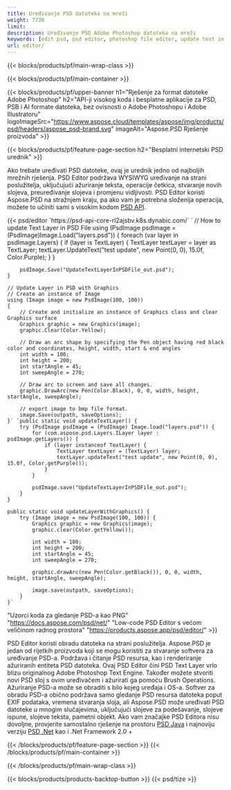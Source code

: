 ```yaml
---
title: Uređivanje PSD datoteka na mreži
weight: 7730
limit: 
description: Uređivanje PSD Adobe Photoshop datoteka na mreži
keywords: [edit psd, psd editor, photoshop file editor, update text in psd, update psd]
url: editor/
---
```


{{< blocks/products/pf/main-wrap-class >}}


{{< blocks/products/pf/main-container >}}

{{< blocks/products/pf/upper-banner h1="Rješenje za format datoteke Adobe Photoshop" h2="API-ji visokog koda i besplatne aplikacije za PSD, PSB i AI formate datoteka, bez ovisnosti o Adobe Photoshopu i Adobe Illustratoru" logoImageSrc="https://www.aspose.cloud/templates/aspose/img/products/psd/headers/aspose_psd-brand.svg" imageAlt="Aspose.PSD Rješenje proizvoda" >}}

{{< blocks/products/pf/feature-page-section h2="Besplatni internetski PSD urednik" >}}
<p>Ako trebate uređivati PSD datoteke, ovaj je urednik jedno od najboljih mrežnih rješenja. PSD Editor podržava WYSIWYG uređivanje na strani poslužitelja, uključujući ažuriranje teksta, operacije četkica, stvaranje novih slojeva, preuređivanje slojeva i promjenu vidljivosti. PSD Editor koristi Aspose.PSD na stražnjem kraju, pa ako vam je potrebna složenija operacija, možete to učiniti sami s visokim kodom <a href="/psd/{{< lang-code >}}">PSD API</a>.</p>
{{< psd/editor `https://psd-api-core-rl2ajsbv.k8s.dynabic.com/` 
`	// How to update Text Layer in PSD File
	using (PsdImage psdImage = (PsdImage)Image.Load("layers.psd"))
  	{
		foreach (var layer in psdImage.Layers)
		{
			if (layer is TextLayer)
			{
				TextLayer textLayer = layer as TextLayer;
				textLayer.UpdateText("test update", new Point(0, 0), 15.0f, Color.Purple);
			}
		}

		psdImage.Save("UpdateTextLayerInPSDFile_out.psd");
	}
	
	// Update Layer in PSD with Graphics
	// Create an instance of Image
	using (Image image = new PsdImage(100, 100))
	{
		// Create and initialize an instance of Graphics class and clear Graphics surface
		Graphics graphic = new Graphics(image);
		graphic.Clear(Color.Yellow);

		// Draw an arc shape by specifying the Pen object having red black color and coordinates, height, width, start & end angles                 
		int width = 100;
		int height = 200;
		int startAngle = 45;
		int sweepAngle = 270;

		// Draw arc to screen and save all changes.
		graphic.DrawArc(new Pen(Color.Black), 0, 0, width, height, startAngle, sweepAngle);

		// export image to bmp file format.
		image.Save(outpath, saveOptions);
	}` `public static void updateTextLayer() {
        try (PsdImage psdImage = (PsdImage) Image.load("layers.psd")) {
            for (com.aspose.psd.Layers.ILayer layer : psdImage.getLayers()) {
                if (layer instanceof TextLayer) {
                    TextLayer textLayer = (TextLayer) layer;
                    textLayer.updateText("test update", new Point(0, 0), 15.0f, Color.getPurple());
                }
            }

            psdImage.save("UpdateTextLayerInPSDFile_out.psd");
        }
    }

    public static void updateLayerWithGraphics() {
        try (Image image = new PsdImage(100, 100)) {
            Graphics graphic = new Graphics(image);
            graphic.clear(Color.getYellow());

            int width = 100;
            int height = 200;
            int startAngle = 45;
            int sweepAngle = 270;

            graphic.drawArc(new Pen(Color.getBlack()), 0, 0, width, height, startAngle, sweepAngle);

            image.save(outpath, saveOptions);
        }
    }` 
"Uzorci koda za gledanje PSD-a kao PNG"  "https://docs.aspose.com/psd/net/" 
"Low-code PSD Editor s većom veličinom radnog prostora" "https://products.aspose.app/psd/editor/" >}}
<p>PSD Editor koristi obradu datoteka na strani poslužitelja. Aspose.PSD je jedan od rijetkih proizvoda koji se mogu koristiti za stvaranje softvera za uređivanje PSD-a. Podržava i čitanje PSD resursa, kao i renderiranje ažuriranih entiteta PSD datoteka. Ovaj PSD Editor čini PSD Text Layer vrlo blizu originalnog Adobe Photoshop Text Engine. Također možete stvoriti novi PSD sloj s ovim uređivačem i ažurirati ga pomoću Brush Operations. Ažuriranje PSD-a može se obraditi s bilo kojeg uređaja i OS-a. Softver za obradu PSD-a obično podržava samo gledanje PSD resursa datoteka poput EXIF podataka, vremena stvaranja sloja, ali Aspose.PSD može uređivati PSD datoteke u mnogim slučajevima, uključujući slojeve za podešavanje, slojeve ispune, slojeve teksta, pametni objekt. Ako vam značajke PSD Editora nisu dovoljne, provjerite samostalno rješenje na prostoru <a href="/psd/{{< lang-code >}}java">PSD Java</a> i najnoviju verziju <a href="/psd/{{< lang-code >}}net">PSD .Net</a> kao i .Net Framework 2.0 +</p>

{{< /blocks/products/pf/feature-page-section >}}
{{< /blocks/products/pf/main-container >}}


{{< /blocks/products/pf/main-wrap-class >}}

{{< blocks/products/products-backtop-button >}}
{{< psd/tize >}}
